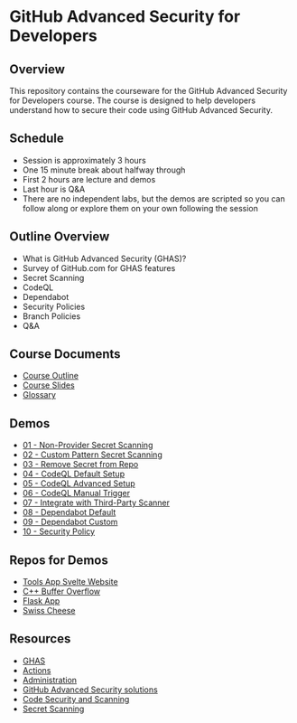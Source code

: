 # GitHub Advanced Security for Developers

## Overview

This repository contains the courseware for the GitHub Advanced Security for Developers course. The course is designed to help developers understand how to secure their code using GitHub Advanced Security.

## Schedule

- Session is approximately 3 hours
- One 15 minute break about halfway through
- First 2 hours are lecture and demos
- Last hour is Q&A
- There are no independent labs, but the demos are scripted so you can follow along or explore them on your own following the session

## Outline Overview

- What is GitHub Advanced Security (GHAS)?
- Survey of GitHub.com for GHAS features
- Secret Scanning
- CodeQL
- Dependabot
- Security Policies
- Branch Policies
- Q&A

## Course Documents

- [Course Outline](./docs/GitHubAdvancedSecurityDeveloperTrainingOutline.pdf)
- [Course Slides](./docs/GitHubAdvancedSecurityDeveloperTrainingSlides.pdf)
- [Glossary](./docs/glossary.md)

## Demos

- [01 - Non-Provider Secret Scanning](./demos/01_non-provider-secret-scanning.md)
- [02 - Custom Pattern Secret Scanning](./demos/02_custom-pattern-secret-scanning.md)
- [03 - Remove Secret from Repo](./demos/03_remove-secret-from-repo.md)
- [04 - CodeQL Default Setup](./demos/04_codeql_default_setup.md)
- [05 - CodeQL Advanced Setup](./demos/05_codeql_advanced_setup.md)
- [06 - CodeQL Manual Trigger](./demos/06_codeql_manual_trigger.md)
- [07 - Integrate with Third-Party Scanner](./demos/07_integrate_with_third_party_scanner.md)
- [08 - Dependabot Default](./demos/08_dependabot_default.md)
- [09 - Dependabot Custom](./demos/09_dependabot_custom.md)
- [10 - Security Policy](./demos/10_security_policy.md)

## Repos for Demos

- [Tools App Svelte Website](https://github.com/ewg-atmosera/toolsapp-svelte-website)
- [C++ Buffer Overflow](https://github.com/ewg-atmosera/buffer-overflow-cpp)
- [Flask App](https://github.com/ewg-atmosera/flask_app)
- [Swiss Cheese](https://github.com/ewg-atmosera/swiss-cheese)

## Resources

- [GHAS](https://learn.microsoft.com/en-us/users/githubtraining/collections/rqymc6yw8q5rey)
- [Actions](https://learn.microsoft.com/en-us/collections/n5p4a5z7keznp5)
- [Administration](https://learn.microsoft.com/en-us/collections/mom7u1gzjdxw03)
- [GitHub Advanced Security solutions](https://github.com/advanced-security/)
- [Code Security and Scanning](https://docs.github.com/en/code-security/code-scanning/)
- [Secret Scanning](https://docs.github.com/en/code-security/secret-scanning/)
